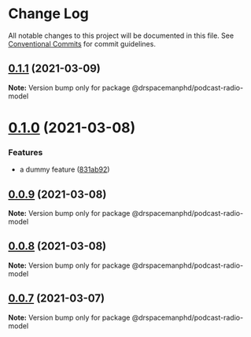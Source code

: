 # Change Log

All notable changes to this project will be documented in this file.
See [Conventional Commits](https://conventionalcommits.org) for commit guidelines.

## [0.1.1](https://github.com/drspacemanphd/podcast-radio-web/compare/@drspacemanphd/podcast-radio-model@0.1.0...@drspacemanphd/podcast-radio-model@0.1.1) (2021-03-09)

**Note:** Version bump only for package @drspacemanphd/podcast-radio-model





# [0.1.0](https://github.com/drspacemanphd/podcast-radio-web/compare/@drspacemanphd/podcast-radio-model@0.0.9...@drspacemanphd/podcast-radio-model@0.1.0) (2021-03-08)


### Features

* a dummy feature ([831ab92](https://github.com/drspacemanphd/podcast-radio-web/commit/831ab92da9e085997b6cbdac58aa2352a4f8720a))





## [0.0.9](https://github.com/drspacemanphd/podcast-radio-web/compare/@drspacemanphd/podcast-radio-model@0.0.8...@drspacemanphd/podcast-radio-model@0.0.9) (2021-03-08)

**Note:** Version bump only for package @drspacemanphd/podcast-radio-model





## [0.0.8](https://github.com/drspacemanphd/podcast-radio-web/compare/@drspacemanphd/podcast-radio-model@0.0.7...@drspacemanphd/podcast-radio-model@0.0.8) (2021-03-08)

**Note:** Version bump only for package @drspacemanphd/podcast-radio-model





## [0.0.7](https://github.com/drspacemanphd/podcast-radio-web/compare/@drspacemanphd/podcast-radio-model@0.0.6...@drspacemanphd/podcast-radio-model@0.0.7) (2021-03-07)

**Note:** Version bump only for package @drspacemanphd/podcast-radio-model
